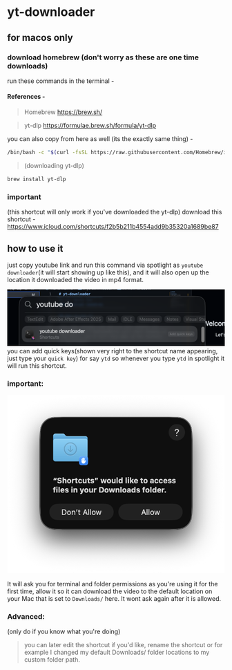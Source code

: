 # yt-downloader

## for macos only

### download homebrew (don't worry as these are one time downloads)

run these commands in the terminal -

#### References - 
> Homebrew
https://brew.sh/

> yt-dlp
https://formulae.brew.sh/formula/yt-dlp

you can also copy from here as well (its the exactly same thing) -
```bash
/bin/bash -c "$(curl -fsSL https://raw.githubusercontent.com/Homebrew/install/HEAD/install.sh)"
```
> (downloading yt-dlp)
```bash
brew install yt-dlp
```
### important
(this shortcut will only work if you've downloaded the yt-dlp)
download this shortcut - 
https://www.icloud.com/shortcuts/f2b5b211b4554add9b35320a1689be87

## how to use it 

just copy youtube link and run this command via spotlight as `youtube downloader`(it will start showing up like this), and it will also open up the location it downloaded the video in mp4 format.

![shortcut](/shortcut_SS.png)
you can add quick keys(shown very right to the shortcut name appearing, just type your `quick key`) for say `ytd` so whenever you type `ytd` in spotlight it will run this shortcut.

### important:
![downloads_folder](/downloads_folder.png)

It will ask you for terminal and folder permissions as you're using it for the first time, allow it so it can download the video to the default location on your Mac that is set to `Downloads/` here.
It wont ask again after it is allowed.

### Advanced:
(only do if you know what you're doing)
> you can later edit the shortcut if you'd like, rename the shortcut or for example I changed my default Downloads/ folder locations to my custom folder path.
